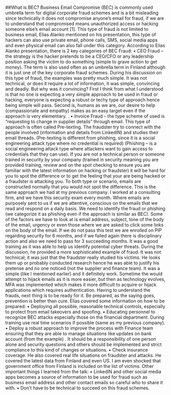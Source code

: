 <c>##What is BEC? </c>
Business Email Compromise (BEC) is commonly used umbrella term for digital corporate fraud schemes and is a bit misleading since technically it does not compromise anyone’s email for fraud, if we are to understand that compromised means unauthorized access or hacking someone else’s email account [1]. This type of fraud is not limited to business email, Elias Alanko mentioned on his presentation, this type of hackers can also use private email, phone calls, SMS, social media apps and even physical email can also fall under this category. 
According to Elias Alanko presentation, there is 2 key categories of BEC Fraud:
•	CEO Fraud – the strategy is the hacker pretends to be a CEO/CFO or any leadership position asking the victim to do something (simple to grave action to get money). The term is also used often as an umbrella term in Finland although it is just one of the key corporate fraud schemes. During his discussion on this type of fraud, the examples was pretty much simple. It was not technical, or does it require a lot of information, it was simple, convincing and deadly. But why was it convincing? First I think from what I understood is that no one is expecting a very simple approach to be used in fraud or hacking, everyone is expecting a robust or techy type of approach hence being simple will pass. Second is, humans as we are, our desire to help (compassionate and empathy) makes as an easy target even if the approach is very elementary. .
•	Invoice Fraud – the type scheme of used is “requesting to change in supplier details” through email. This type of approach is often called Pre-texting. The fraudster try to connect with the people involved (information and details from LinkedIN) and studies their email threads. (Pre-texting is different from phishing, since it is a social engineering attack type where no credential is required) (Phishing – is a social engineering attack type where attackers want to gain access to credentials that they can use). If you are not a technical person or someone trained in security by your company (trained in security meaning you are provided training, review and on the spot checking to ensure you are familiar with the latest information on hacking or fraudster) it will be hard for you to spot the difference or to get the feeling that your are being hacked or a fraudster is attacking you. 
To both type or scenario, emails are constructed normally that you would not spot the difference. This is the same approach we had at my previous company. I worked at a consulting firm, and we have this security exam every month. Where emails are purposely sent to us if we are attentive, conscious on the emails that we read and respond on a daily basis. We need to identify the fraud or phishing (we categorize it as phishing even if the approach is similar as BEC). Some of the factors  we have to look at is email address, subject, tone of the body of the email, urgency or even those where we are asked to click some links on the body of the email. If we do not pass this test we are enrolled on PIP regarding security for 6 months, and if we failed again there is disciplinary action and also we need to pass for 3 succeeding months. It was a good training as it was able to help us identify potential cyber threats. 
During the discussion, he provided a more sophisticated example of fraud. It was not technical; it was just that the fraudster really studied his victims. He looks them up or probably conducted research hence he was able to justify his pretense and no one noticed (not the supplier and finance team). It was a simple (like I mentioned earlier) and it definitely work. Sometime the would attempt to hijack emails as it is more easier, but then as technology evolves, MFA was implemented which makes it more difficult to acquire or hijack applications which requires authentication. 
Having to understand the frauds, next thing is to be ready for it. Be prepared, as the saying goes, prevention is better than cure. Elias covered some information on how to be prepared:
•	Deploying all possible, reasonable technical controls, especially to protect from email takeovers and spoofing.
•	Educating personnel to recognize BEC attacks especially those on the financial department. During training use real time scenarios if possible (same as my previous company). 
•	Deploy a robust approach to improve the process with Finance team ensuring that they are able to manage situations like updates on bank account (from the example) . It should be a responsibility of one person alone and security questions and others should be implemented and strict compliance to this kind of changes or situations. 
•	Check insurance coverage.
He also covered real life situations on fraudster and attacks. He covered the latest data from Finland and even US. I am even shocked that government office from Finland is included on the list of victims. 
Other important things I learned from the talk:
•	LinkedIN and other social media apps becomes a source of information to be used for fraud such as business email address and other contact emails so careful who to share it with. 
•	Don’t have to be technical to succeed on this fraud schemes. 
